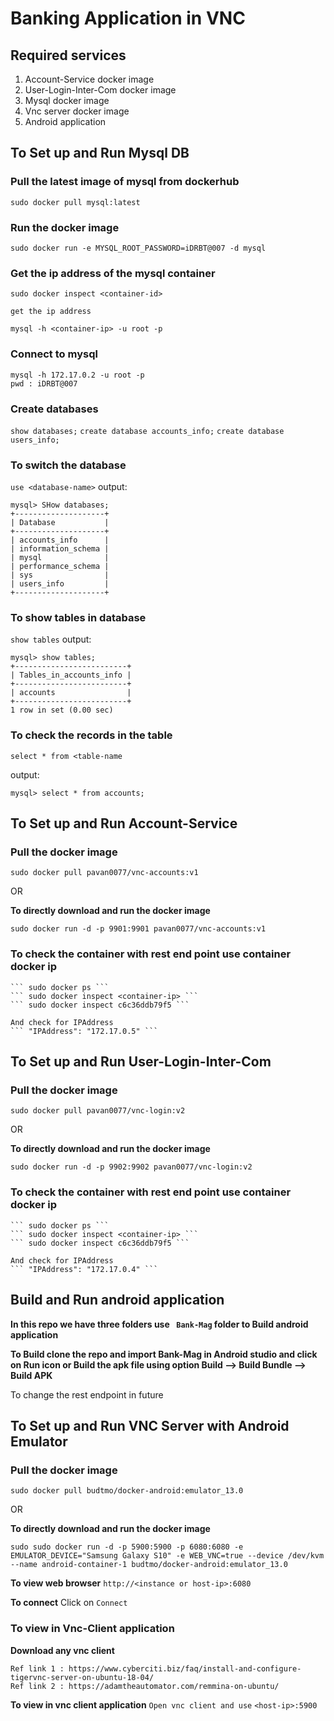 # Banking Application in VNC

## Required services 
1) Account-Service docker image
2) User-Login-Inter-Com docker image
3) Mysql docker image
4) Vnc server docker image
5) Android application 

## To Set up and Run Mysql DB

### Pull the latest image of mysql from dockerhub
```sudo docker pull mysql:latest ``` 

### Run the docker image
``` sudo docker run -e MYSQL_ROOT_PASSWORD=iDRBT@007 -d mysql ```

### Get the ip address of the mysql container 
```
sudo docker inspect <container-id> 

get the ip address

mysql -h <container-ip> -u root -p
```

### Connect to mysql 
```
mysql -h 172.17.0.2 -u root -p
pwd : iDRBT@007
```
### Create databases

``` show databases; ```
``` create database accounts_info; ```
``` create database users_info; ```

### To switch the database 
``` use <database-name> ```
output:
```
mysql> SHow databases;
+--------------------+
| Database           |
+--------------------+
| accounts_info      |
| information_schema |
| mysql              |
| performance_schema |
| sys                |
| users_info         |
+--------------------+
```


### To show tables in database
``` show tables ```
output: 
``` 
mysql> show tables;
+-------------------------+
| Tables_in_accounts_info |
+-------------------------+
| accounts                |
+-------------------------+
1 row in set (0.00 sec)
```


### To check the records in the table
``` select * from <table-name ```

output:
```
mysql> select * from accounts;
```

## To Set up and Run Account-Service

### Pull the docker image
``` sudo docker pull pavan0077/vnc-accounts:v1 ```

OR

**To directly download and run the docker image**

``` sudo docker run -d -p 9901:9901 pavan0077/vnc-accounts:v1 ``` 

### To check the container with rest end point use container docker ip


```
``` sudo docker ps ```
``` sudo docker inspect <container-ip> ```
``` sudo docker inspect c6c36ddb79f5 ```

And check for IPAddress
``` "IPAddress": "172.17.0.5" ``` 

```

## To Set up and Run User-Login-Inter-Com

### Pull the docker image
``` sudo docker pull pavan0077/vnc-login:v2 ```

OR

**To directly download and run the docker image**

``` sudo docker run -d -p 9902:9902 pavan0077/vnc-login:v2 ``` 

### To check the container with rest end point use container docker ip


```
``` sudo docker ps ```
``` sudo docker inspect <container-ip> ```
``` sudo docker inspect c6c36ddb79f5 ```

And check for IPAddress
``` "IPAddress": "172.17.0.4" ``` 

```

## Build and Run android application 

**In this repo we have three folders use ``` Bank-Mag``` folder to Build android application**

**To Build clone the repo and import Bank-Mag in Android studio and click on Run icon or Build the apk file using option Build --> Build Bundle --> Build APK**

To change the rest endpoint in future 



## To Set up and Run VNC Server with Android Emulator

### Pull the docker image
``` sudo docker pull budtmo/docker-android:emulator_13.0 ```

OR

**To directly download and run the docker image**

``` sudo sudo docker run -d -p 5900:5900 -p 6080:6080 -e EMULATOR_DEVICE="Samsung Galaxy S10" -e WEB_VNC=true --device /dev/kvm --name android-container-1 budtmo/docker-android:emulator_13.0 ``` 

**To view web browser**
``` http://<instance or host-ip>:6080 ```

**To connect**
Click on ``` Connect ```

### To view in Vnc-Client application 

**Download any vnc client**
``` 
Ref link 1 : https://www.cyberciti.biz/faq/install-and-configure-tigervnc-server-on-ubuntu-18-04/
Ref link 2 : https://adamtheautomator.com/remmina-on-ubuntu/
```

**To view in vnc client application**
``` Open vnc client and use ```
``` <host-ip>:5900 ``` 






